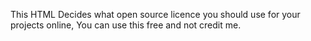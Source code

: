 This HTML Decides what open source licence you should use for your projects online, You can use this free and not credit me.
